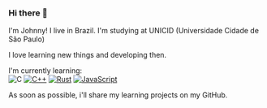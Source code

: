 ### Hi there 👋

  I'm Johnny! I live in Brazil. I'm studying at UNICID (Universidade Cidade de São Paulo) 
  
  I love learning new things and developing then.
  
  I'm currently learning:<br>
  ![C](https://img.shields.io/badge/C-00599C?style=for-the-badge&logo=c&logoColor=white)
  [![C++](https://img.shields.io/badge/C++-%2300599C.svg?style=for-the-badge&logo=c%2B%2B&logoColor=white)](#)
  [![Rust](https://img.shields.io/badge/Rust-%23000000.svg?style=for-the-badge&e&logo=rust&logoColor=white)](#)
  [![JavaScript](https://img.shields.io/badge/JavaScript-F7DF1E?style=for-the-badge&logo=javascript&logoColor=000)](#)
  
  As soon as possible, i'll share my learning projects on my GitHub.
